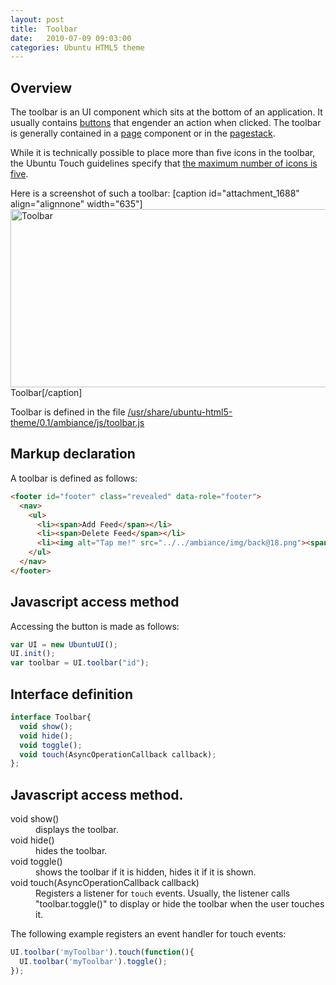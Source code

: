```yaml
---
layout: post
title:  Toolbar
date:   2010-07-09 09:03:00
categories: Ubuntu HTML5 theme
---
```

<h2>Overview</h2>
The toolbar is an UI component which sits at the bottom of an application. It usually contains <a href="http://daniel-beck.org/ubuntu-html5-theme/widgets/button/">buttons</a> that engender an action when clicked.
The toolbar is generally contained in a <a href="http://daniel-beck.org/ubuntu-html5-theme/widgets/page/">page</a> component or in the <a href="http://daniel-beck.org/ubuntu-html5-theme/widgets/pagestack/">pagestack</a>.


While it is technically possible to place more than five icons in the toolbar, the Ubuntu Touch guidelines specify that <a href="http://design.ubuntu.com/apps/building-blocks/toolbar">the maximum number of icons is five</a>.

Here is a screenshot of such a toolbar:
[caption id="attachment_1688" align="alignnone" width="635"]<a href="http://daniel-beck.org/wp-content/uploads/Toolbar.png"><img src="http://daniel-beck.org/wp-content/uploads/Toolbar.png" alt="Toolbar" width="635" height="285" class="size-full wp-image-1688" /></a> Toolbar[/caption]

Toolbar is defined in the file <a href="file:///usr/share/ubuntu-html5-theme/0.1/ambiance/js/toolbar.js">/usr/share/ubuntu-html5-theme/0.1/ambiance/js/toolbar.js</a>

<h2>Markup declaration</h2>

A toolbar is defined as follows:


```html
<footer id="footer" class="revealed" data-role="footer">
  <nav>
    <ul>
      <li><span>Add Feed</span></li>
      <li><span>Delete Feed</span></li>
      <li><img alt="Tap me!" src="../../ambiance/img/back@18.png"><span>Back</span></li>
    </ul>
  </nav>
</footer>
```


<h2>Javascript access method</h2>
Accessing the button is made as follows:

```javascript
var UI = new UbuntuUI();
UI.init();
var toolbar = UI.toolbar("id");
```

<h2>Interface definition</h2>

```javascript
interface Toolbar{
  void show();
  void hide();
  void toggle();
  void touch(AsyncOperationCallback callback);
};
```

<h2>Javascript access method.</h2>

<dl>
<dt>void show()</dt>
<dd>displays the toolbar.</dd>


<dt>void hide()</dt>
<dd>hides the toolbar.</dd>


<dt>void toggle()</dt>
<dd>shows the toolbar if it is hidden, hides it if it is shown.</dd>


<dt>void touch(AsyncOperationCallback callback)</dt>
<dd>Registers a listener for <code>touch</code> events. Usually, the listener calls "toolbar.toggle()" to display or hide the toolbar when the user touches it.</dd>
</dl>

The following example registers an event handler for touch events:

```javascript
UI.toolbar('myToolbar').touch(function(){
  UI.toolbar('myToolbar').toggle();
});
```